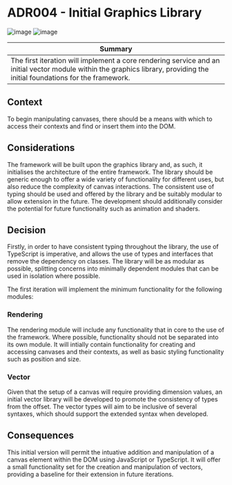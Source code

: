 # ADR004 - Initial Graphics Library

![image](https://badgen.net/badge/status/proposed/blue) ![image](https://badgen.net/badge/date/08-04-25/grey)

| Summary |
| --- |
| The first iteration will implement a core rendering service and an initial vector module within the graphics library, providing the initial foundations for the framework. |

## Context

To begin manipulating canvases, there should be a means with which to access their contexts and find or insert them into the DOM.

## Considerations

The framework will be built upon the graphics library and, as such, it initialises the architecture of the entire framework. The library should be generic enough to offer a wide variety of functionality for different uses, but also reduce the complexity of canvas interactions. The consistent use of typing should be used and offered by the library and be suitably modular to allow extension in the future. The development should additionally consider the potential for future functionality such as animation and shaders.

## Decision

Firstly, in order to have consistent typing throughout the library, the use of TypeScript is imperative, and allows the use of types and interfaces that remove the dependency on classes. The library will be as modular as possible, splitting concerns into minimally dependent modules that can be used in isolation where possible.

The first iteration will implement the minimum functionality for the following modules:

### Rendering

The rendering module will include any functionality that in core to the use of the framework. Where possible, functionality should not be separated into its own module. It will intially contain functionality for creating and accessing canvases and their contexts, as well as basic styling functionality such as position and size.

### Vector

Given that the setup of a canvas will require providing dimension values, an initial vector library will be developed to promote the consistency of types from the offset. The vector types will aim to be inclusive of several syntaxes, which should support the extended syntax when developed.

## Consequences

This initial version will permit the intuative addition and manipulation of a canvas element within the DOM using JavaScript or TypeScript. It will offer a small functionality set for the creation and manipulation of vectors, providing a baseline for their extension in future iterations.
